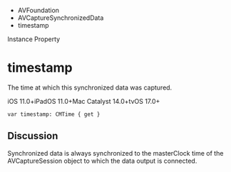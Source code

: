 

- AVFoundation
- AVCaptureSynchronizedData
-  timestamp 

Instance Property

# timestamp

The time at which this synchronized data was captured.

iOS 11.0+iPadOS 11.0+Mac Catalyst 14.0+tvOS 17.0+

``` source
var timestamp: CMTime { get }
```

## Discussion

Synchronized data is always synchronized to the masterClock time of the AVCaptureSession object to which the data output is connected.

